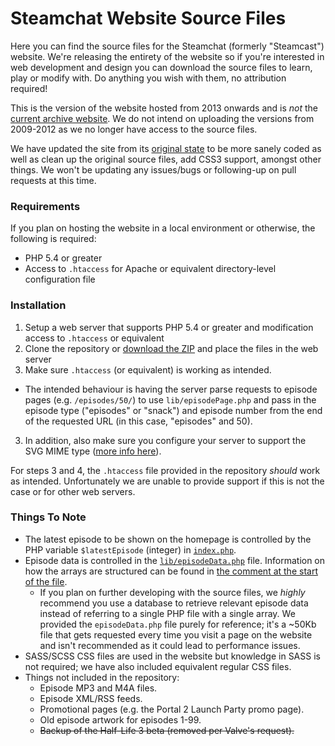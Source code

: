 # Steamchat Website Source Files

Here you can find the source files for the Steamchat (formerly "Steamcast") website. We're releasing the entirety of the website so if you're interested in web development and design you can download the source files to learn, play or modify with. Do anything you wish with them, no attribution required!

This is the version of the website hosted from 2013 onwards and is *not* the [current archive website](http://thesteamchat.com/). We do not intend on uploading the versions from 2009-2012 as we no longer have access to the source files.

We have updated the site from its [original state](https://github.com/Flamov/steamchat-website/commit/c6ec7d23f21fbf421eb74abe7b1a97b9d83ec0c9) to be more sanely coded as well as clean up the original source files, add CSS3 support, amongst other things. We won't be updating any issues/bugs or following-up on pull requests at this time.

### Requirements

If you plan on hosting the website in a local environment or otherwise, the following is required:

* PHP 5.4 or greater
* Access to `.htaccess` for Apache or equivalent directory-level configuration file

### Installation

1. Setup a web server that supports PHP 5.4 or greater and modification access to `.htaccess` or equivalent
2. Clone the repository or [download the ZIP](https://github.com/Flamov/steamchat-website/archive/master.zip) and place the files in the web server
3. Make sure `.htaccess` (or equivalent) is working as intended.
  * The intended behaviour is having the server parse requests to episode pages (e.g. `/episodes/50/`) to use `lib/episodePage.php` and pass in the episode type ("episodes" or "snack") and episode number from the end of the requested URL (in this case, "episodes" and 50).
3. In addition, also make sure you configure your server to support the SVG MIME type ([more info here](http://www.kaioa.com/node/45)).

For steps 3 and 4, the `.htaccess` file provided in the repository *should* work as intended. Unfortunately we are unable to provide support if this is not the case or for other web servers.

### Things To Note

* The latest episode to be shown on the homepage is controlled by the PHP variable `$latestEpisode` (integer) in [`index.php`](https://github.com/Flamov/steamchat-website/blob/master/index.php#L3).
* Episode data is controlled in the [`lib/episodeData.php`](https://github.com/Flamov/steamchat-website/blob/master/lib/episodeData.php) file. Information on how the arrays are structured can be found in [the comment at the start of the file](https://github.com/Flamov/steamchat-website/blob/master/lib/episodeData.php#L3-L17).
  * If you plan on further developing with the source files, we *highly* recommend you use a database to retrieve relevant episode data instead of referring to a single PHP file with a single array. We provided the `episodeData.php` file purely for reference; it's a ~50Kb file that gets requested every time you visit a page on the website and isn't recommended as it could lead to performance issues.
* SASS/SCSS CSS files are used in the website but knowledge in SASS is not required; we have also included equivalent regular CSS files.
* Things not included in the repository:
  * Episode MP3 and M4A files.
  * Episode XML/RSS feeds.
  * Promotional pages (e.g. the Portal 2 Launch Party promo page).
  * Old episode artwork for episodes 1-99.
  * ~~Backup of the Half-Life 3 beta (removed per Valve's request).~~
